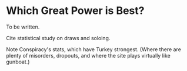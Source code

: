 # Which Great Power is Best?

To be written. 

Cite statistical study on draws and soloing. 

Note Conspiracy's stats, which have Turkey strongest. (Where there are plenty of misorders, dropouts, and where the site plays virtually like gunboat.)